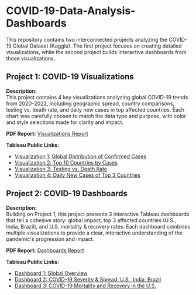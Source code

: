 # COVID-19-Data-Analysis-Dashboards
This repository contains two interconnected projects analyzing the COVID-19 Global Dataset (Kaggle). The first project focuses on creating detailed visualizations, while the second project builds interactive dashboards from those visualizations.


## Project 1: COVID-19 Visualizations
**Description:**  
This project contains 4 key visualizations analyzing global COVID-19 trends from 2020–2022, including geographic spread, country comparisons, testing vs. death rate, and daily new cases in top affected countries. Each chart was carefully chosen to match the data type and purpose, with color and style selections made for clarity and impact.

**PDF Report:** [Visualizations Report](./Data_Visualization_Project_1_Basnet.pdf)  

**Tableau Public Links:**  
- [Visualization 1: Global Distribution of Confirmed Cases](https://public.tableau.com/views/Project1Visualization1_17520100809420/Viz1?:language=en-US&publish=yes&:sid=&:redirect=auth&:display_count=n&:origin=viz_share_link)  
- [Visualization 2: Top 10 Countries by Cases](https://public.tableau.com/views/Project1Visualization2_17520100809420/Viz2?:language=en-US&publish=yes&:sid=&:redirect=auth&:display_count=n&:origin=viz_share_link)  
- [Visualization 3: Testing vs. Death Rate](https://public.tableau.com/views/Project1Visualization3_17520100809420/Viz3?:language=en-US&publish=yes&:sid=&:redirect=auth&:display_count=n&:origin=viz_share_link)  
- [Visualization 4: Daily New Cases of Top 3 Countries](https://public.tableau.com/views/Project1Visualization4_17520100809420/Viz4?:language=en-US&publish=yes&:sid=&:redirect=auth&:display_count=n&:origin=viz_share_link)  


## Project 2: COVID-19 Dashboards
**Description:**  
Building on Project 1, this project presents 3 interactive Tableau dashboards that tell a cohesive story: global impact, top 3 affected countries (U.S., India, Brazil), and U.S. mortality & recovery rates. Each dashboard combines multiple visualizations to provide a clear, interactive understanding of the pandemic's progression and impact.

**PDF Report:** [Dashboards Report](./Data_Visualization_PROJECT_2_Basnet.pdf)  

**Tableau Public Links:**  
- [Dashboard 1: Global Overview](https://public.tableau.com/views/Dashboard1_17532213817040/Dashboard1?:language=en-US&publish=yes&:sid=&:redirect=auth&:display_count=n&:origin=viz_share_link)  
- [Dashboard 2: COVID-19 Severity & Spread: U.S., India, Brazil](https://public.tableau.com/views/Dashboard2_17532814103050/Dashboard2?:language=en-US&publish=yes&:sid=&:redirect=auth&:display_count=n&:origin=viz_share_link)  
- [Dashboard 3: COVID-19 Mortality and Recovery in the U.S.](https://public.tableau.com/views/Dashboard3_17533153421420/Dashboard3?:language=en-US&publish=yes&:sid=&:redirect=auth&:display_count=n&:origin=viz_share_link)  


